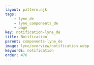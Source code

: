 ```yaml
---
layout: pattern.njk
tags: 
    - lyne_de
    - lyne_components_de
    - page
key: notification-lyne_de
title: Notification
parent: components-lyne_de
image: lyne/overview/notification.webp
keywords: notification
order: 470
---
```

